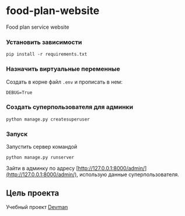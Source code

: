 # food-plan-website
 Food plan service website

### Установить зависимости
```
pip install -r requirements.txt
```
### Назначить виртуальные переменные
Создать в корне файл `.env` и прописать в нем:
```
DEBUG=True
```

### Создать суперпользователя для админки
```
python manage.py createsuperuser
```

### Запуск
Запустить сервер командой
```
python manage.py runserver
```
Зайти в админку по адресу [http://127.0.0.1:8000/admin/](http://127.0.0.1:8000/admin/),
использую данные суперпользователя.

## Цель проекта
Учебный проект [Devman](https://dvmn.org/)